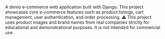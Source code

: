 A demo e-commerce web application built with Django. This project showcases core e-commerce features such as product listings, cart management, user authentication, and order processing.
⚠️ This project uses product images and brand names from real companies strictly for educational and demonstrational purposes. It is not intended for commercial use.
